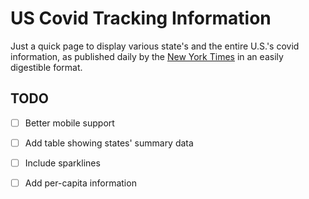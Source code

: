 US Covid Tracking Information
=============================

Just a quick page to display various state's and the entire U.S.'s covid information, as published daily by the [New York Times][ny] in an easily digestible format.

TODO
----

- [ ] Better mobile support

- [ ] Add table showing states' summary data

- [ ] Include sparklines

- [ ] Add per-capita information


  [ny]: https://github.com/nytimes/covid-19-data/
	